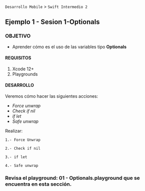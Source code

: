 
`Desarrollo Mobile` > `Swift Intermedio 2`

## Ejemplo 1 - Sesion 1-**Optionals**

### OBJETIVO

- Aprender cómo es el uso de las variables tipo **Optionals**


#### REQUISITOS

1. Xcode 12+
2. Playgrounds

#### DESARROLLO

Veremos cómo hacer las siguientes acciones:
* _Force unwrap_
* _Check if nil_
* _if let_
* _Safe unwrap_

Realizar:

	1.- Force Unwrap
	
	2.- Check if nil
	
	3.- if let

	4.- Safe unwrap

### Revisa el playground: 01 - Optionals.playground que se encuentra en esta sección.